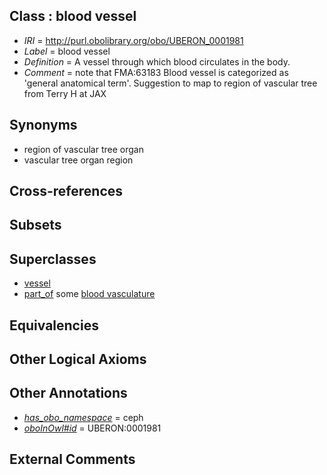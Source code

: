 
## Class : blood vessel

 * *IRI* = http://purl.obolibrary.org/obo/UBERON_0001981
 * *Label* = blood vessel
 * *Definition* = A vessel through which blood circulates in the body.
 * *Comment* = note that FMA:63183 Blood vessel is categorized as 'general anatomical term'. Suggestion to map to region of vascular tree from Terry H at JAX

## Synonyms

 * region of vascular tree organ
 * vascular tree organ region

## Cross-references


## Subsets


## Superclasses

 * [vessel](../../UBERON/55/UBERON_0000055.md)
 * [part_of](../../BFO/50/BFO_0000050.md) some [blood vasculature](../../UBERON/37/UBERON_0004537.md)

## Equivalencies


## Other Logical Axioms


## Other Annotations

 * *[has_obo_namespace](../../ce/oboInOwl#hasOBONamespace.md)* = ceph
 * *[oboInOwl#id](../../id/oboInOwl#id.md)* = UBERON:0001981

## External Comments


